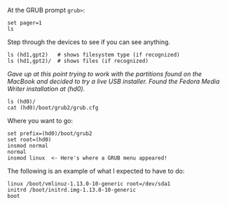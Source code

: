 At the GRUB prompt `grub>`:

	set pager=1
	ls
	
Step through the devices to see if you can see anything.

	ls (hd1,gpt2)   # shows filesystem type (if recognized)
	ls (hd1,gpt2)/  # shows files (if recognized)

*Gave up at this point trying to work with the partitions found on the MacBook and decided to try a live USB installer. Found the Fedora Media Writer installation at (hd0).*

	ls (hd0)/
	cat (hd0)/boot/grub2/grub.cfg

Where you want to go:

	set prefix=(hd0)/boot/grub2
	set root=(hd0)
	insmod normal
	normal
	insmod linux  <- Here's where a GRUB menu appeared!

The following is an example of what I expected to have to do:

	linux /boot/vmlinuz-1.13.0-10-generic root=/dev/sda1
	initrd /boot/initrd.img-1.13.0-10-generic
	boot